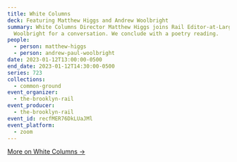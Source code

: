 ```yaml
---
title: White Columns
deck: Featuring Matthew Higgs and Andrew Woolbright
summary: White Columns Director Matthew Higgs joins Rail Editor-at-Large Andrew
  Woolbright for a conversation. We conclude with a poetry reading.
people:
  - person: matthew-higgs
  - person: andrew-paul-woolbright
date: 2023-01-12T13:00:00-0500
end_date: 2023-01-12T14:30:00-0500
series: 723
collections:
  - common-ground
event_organizer:
  - the-brooklyn-rail
event_producer:
  - the-brooklyn-rail
event_id: recfMER76DkLUaJMl
event_platform:
  - zoom
---
```

[M﻿ore on White Columns →](https://whitecolumns.org/)